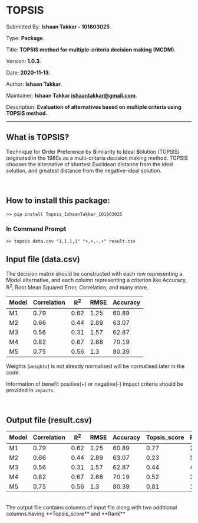
# TOPSIS

Submitted By: **Ishaan Takkar - 101803025**.

Type: **Package**.

Title: **TOPSIS method for multiple-criteria decision making (MCDM)**.

Version: **1.0.3**.

Date: **2020-11-13**.

Author: **Ishaan Takkar**.

Maintainer: **Ishaan Takkar <ishaantakkar@gmail.com>**.

Description: **Evaluation of alternatives based on multiple criteria using TOPSIS method.**.

---

## What is TOPSIS?

**T**echnique for **O**rder **P**reference by **S**imilarity to **I**deal **S**olution
(TOPSIS) originated in the 1980s as a multi-criteria decision making method.
TOPSIS chooses the alternative of shortest Euclidean distance from the ideal solution,
and greatest distance from the negative-ideal solution.

<br>

## How to install this package:

```
>> pip install Topsis_IshaanTakkar_101803025
```

### In Command Prompt

```
>> topsis data.csv "1,1,1,1" "+,+,-,+" result.csv
```

## Input file (data.csv)

The decision matrix should be constructed with each row representing a Model alternative, and each column representing a criterion like Accuracy, R<sup>2</sup>, Root Mean Squared Error, Correlation, and many more.

| Model | Correlation | R<sup>2</sup> | RMSE | Accuracy |
| ----- | ----------- | ------------- | ---- | -------- |
| M1    | 0.79        | 0.62          | 1.25 | 60.89    |
| M2    | 0.66        | 0.44          | 2.89 | 63.07    |
| M3    | 0.56        | 0.31          | 1.57 | 62.87    |
| M4    | 0.82        | 0.67          | 2.68 | 70.19    |
| M5    | 0.75        | 0.56          | 1.3  | 80.39    |

Weights (`weights`) is not already normalised will be normalised later in the code.

Information of benefit positive(+) or negative(-) impact criteria should be provided in `impacts`.

<br>

## Output file (result.csv)

| Model | Correlation | R<sup>2</sup> | RMSE | Accuracy | Topsis_score | Rank |
| ----- | ----------- | ------------- | ---- | -------- | ------------ | ---- |
| M1    | 0.79        | 0.62          | 1.25 | 60.89    | 0.77         | 2    |
| M2    | 0.66        | 0.44          | 2.89 | 63.07    | 0.23         | 5    |
| M3    | 0.56        | 0.31          | 1.57 | 62.87    | 0.44         | 4    |
| M4    | 0.82        | 0.67          | 2.68 | 70.19    | 0.52         | 3    |
| M5    | 0.75        | 0.56          | 1.3  | 80.39    | 0.81         | 1    |

<br>
The output file contains columns of input file along with two additional columns having **Topsis_score** and **Rank**
